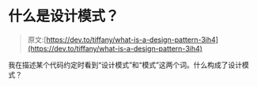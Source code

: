 # 什么是设计模式？

> 原文:[https://dev.to/tiffany/what-is-a-design-pattern-3ih4](https://dev.to/tiffany/what-is-a-design-pattern-3ih4)

我在描述某个代码约定时看到“设计模式”和“模式”这两个词。什么构成了设计模式？